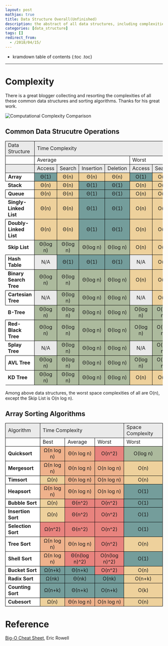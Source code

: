 ```yaml
---
layout: post
mathjax: true
title: Data Structure Overall(Unfinished)
description: the abstract of all data structures, including complexities, pros, cons, ...
categories: [data_structure]
tags: []
redirect_from:
  - /2018/04/15/
---
```


* kramdown table of contents
{:toc .toc}

---

# Complexity

There is a great blogger collecting and resorting the complexities of all these common data structures and sorting algorithms. Thanks for his great work.

![Computational Complexity Comparison]({{qwe98734.github.io}}/assets/images/computational_complexity_comparison.png)

## Common Data Strucutre Operations

<table>
 	<tr>
		<td style="background-color: #eaeaea; border: 1px solid black;">Data Structure</td>
		<td colspan="8" style="background-color: #eaeaea; border: 1px solid black;">Time Complexity</td>
	</tr>
	<tr>
		<td style="border: 1px solid black;"></td>
		<td colspan="4" style="border: 1px solid black;">Average</td>
		<td colspan="4" style="border: 1px solid black;">Worst</td>
	</tr>
	<tr>
		<td style="background-color: #eaeaea; border: 1px solid black;"></td>
		<td style="background-color: #eaeaea; border: 1px solid black;">Access</td>
		<td style="background-color: #eaeaea; border: 1px solid black;">Search</td>
		<td style="background-color: #eaeaea; border: 1px solid black;">Insertion</td>
		<td style="background-color: #eaeaea; border: 1px solid black;">Deletion</td>
		<td style="background-color: #eaeaea; border: 1px solid black;">Access</td>
		<td style="background-color: #eaeaea; border: 1px solid black;">Search</td>
		<td style="background-color: #eaeaea; border: 1px solid black;">Insertion</td>
		<td style="background-color: #eaeaea; border: 1px solid black;">Deletion</td>
	</tr>
	<tr align="center">
		<td align="left" style="background-color: #ffffff; border: 1px solid black;"><strong>Array</strong></td>
		<td style="background-color: #749d9b; border: 1px solid black;">Θ(1)</td>
		<td style="background-color: #eed19c; border: 1px solid black;">Θ(n)</td>
		<td style="background-color: #eed19c; border: 1px solid black;">Θ(n)</td>
		<td style="background-color: #eed19c; border: 1px solid black;">Θ(n)</td>
		<td style="background-color: #749d9b; border: 1px solid black;">O(1)</td>
		<td style="background-color: #eed19c; border: 1px solid black;">O(n)</td>
		<td style="background-color: #eed19c; border: 1px solid black;">O(n)</td>
		<td style="background-color: #eed19c; border: 1px solid black;">O(n)</td>
	</tr>
	<tr align="center">
		<td align="left"><strong>Stack</strong></td>
		<td style="background-color: #eed19c; border: 1px solid black;">Θ(n)</td>
		<td style="background-color: #eed19c; border: 1px solid black;">Θ(n)</td>
		<td style="background-color: #749d9b; border: 1px solid black;">Θ(1)</td>
		<td style="background-color: #749d9b; border: 1px solid black;">Θ(1)</td>
		<td style="background-color: #eed19c; border: 1px solid black;">O(n)</td>
		<td style="background-color: #eed19c; border: 1px solid black;">O(n)</td>
		<td style="background-color: #749d9b; border: 1px solid black;">O(1)</td>
		<td style="background-color: #749d9b; border: 1px solid black;">O(1)</td>
	</tr>
	<tr align="center">
		<td align="left" style="background-color: #ffffff; border: 1px solid black;"><strong>Queue</strong></td>
		<td style="background-color: #eed19c; border: 1px solid black;">Θ(n)</td>
		<td style="background-color: #eed19c; border: 1px solid black;">Θ(n)</td>
		<td style="background-color: #749d9b; border: 1px solid black;">Θ(1)</td>
		<td style="background-color: #749d9b; border: 1px solid black;">Θ(1)</td>
		<td style="background-color: #eed19c; border: 1px solid black;">O(n)</td>
		<td style="background-color: #eed19c; border: 1px solid black;">O(n)</td>
		<td style="background-color: #749d9b; border: 1px solid black;">O(1)</td>
		<td style="background-color: #749d9b; border: 1px solid black;">O(1)</td>
	</tr>
	<tr align="center">
		<td align="left"><strong>Singly-Linked List</strong></td>
		<td style="background-color: #eed19c; border: 1px solid black;">Θ(n)</td>
		<td style="background-color: #eed19c; border: 1px solid black;">Θ(n)</td>
		<td style="background-color: #749d9b; border: 1px solid black;">Θ(1)</td>
		<td style="background-color: #749d9b; border: 1px solid black;">Θ(1)</td>
		<td style="background-color: #eed19c; border: 1px solid black;">O(n)</td>
		<td style="background-color: #eed19c; border: 1px solid black;">O(n)</td>
		<td style="background-color: #749d9b; border: 1px solid black;">O(1)</td>
		<td style="background-color: #749d9b; border: 1px solid black;">O(1)</td>
	</tr>
	<tr align="center">
		<td align="left" style="background-color: #ffffff; border: 1px solid black;"><strong>Doubly-Linked List</strong></td>
		<td style="background-color: #eed19c; border: 1px solid black;">Θ(n)</td>
		<td style="background-color: #eed19c; border: 1px solid black;">Θ(n)</td>
		<td style="background-color: #749d9b; border: 1px solid black;">Θ(1)</td>
		<td style="background-color: #749d9b; border: 1px solid black;">Θ(1)</td>
		<td style="background-color: #eed19c; border: 1px solid black;">O(n)</td>
		<td style="background-color: #eed19c; border: 1px solid black;">O(n)</td>
		<td style="background-color: #749d9b; border: 1px solid black;">O(1)</td>
		<td style="background-color: #749d9b; border: 1px solid black;">O(1)</td>
	</tr>
	<tr align="center">
		<td align="left"><strong>Skip List</strong></td>
		<td style="background-color: #acba9d; border: 1px solid black;">Θ(log n)</td>
		<td style="background-color: #acba9d; border: 1px solid black;">Θ(log n)</td>
		<td style="background-color: #acba9d; border: 1px solid black;">Θ(log n)</td>
		<td style="background-color: #acba9d; border: 1px solid black;">Θ(log n)</td>
		<td style="background-color: #eed19c; border: 1px solid black;">O(n)</td>
		<td style="background-color: #eed19c; border: 1px solid black;">O(n)</td>
		<td style="background-color: #eed19c; border: 1px solid black;">O(n)</td>
		<td style="background-color: #eed19c; border: 1px solid black;">O(n)</td>
	</tr>
	<tr align="center">
		<td align="left" style="background-color: #ffffff; border: 1px solid black;"><strong>Hash Table</strong></td>
		<td style="background-color: #eaeaea; border: 1px solid black;">N/A</td>
		<td style="background-color: #749d9b; border: 1px solid black;">Θ(1)</td>
		<td style="background-color: #749d9b; border: 1px solid black;">Θ(1)</td>
		<td style="background-color: #749d9b; border: 1px solid black;">Θ(1)</td>
		<td style="background-color: #eaeaea; border: 1px solid black;">N/A</td>
		<td style="background-color: #eed19c; border: 1px solid black;">O(n)</td>
		<td style="background-color: #eed19c; border: 1px solid black;">O(n)</td>
		<td style="background-color: #eed19c; border: 1px solid black;">O(n)</td>
	</tr>
	<tr align="center">
		<td align="left"><strong>Binary Search Tree</strong></td>
		<td style="background-color: #acba9d; border: 1px solid black;">Θ(log n)</td>
		<td style="background-color: #acba9d; border: 1px solid black;">Θ(log n)</td>
		<td style="background-color: #acba9d; border: 1px solid black;">Θ(log n)</td>
		<td style="background-color: #acba9d; border: 1px solid black;">Θ(log n)</td>
		<td style="background-color: #eed19c; border: 1px solid black;">O(n)</td>
		<td style="background-color: #eed19c; border: 1px solid black;">O(n)</td>
		<td style="background-color: #eed19c; border: 1px solid black;">O(n)</td>
		<td style="background-color: #eed19c; border: 1px solid black;">O(n)</td>
	</tr>
	<tr align="center">
		<td align="left" style="background-color: #ffffff; border: 1px solid black;"><strong>Cartesian Tree</strong></td>
		<td style="background-color: #eaeaea; border: 1px solid black;">N/A</td>
		<td style="background-color: #acba9d; border: 1px solid black;">Θ(log n)</td>
		<td style="background-color: #acba9d; border: 1px solid black;">Θ(log n)</td>
		<td style="background-color: #acba9d; border: 1px solid black;">Θ(log n)</td>
		<td style="background-color: #eaeaea; border: 1px solid black;">N/A</td>
		<td style="background-color: #eed19c; border: 1px solid black;">O(n)</td>
		<td style="background-color: #eed19c; border: 1px solid black;">O(n)</td>
		<td style="background-color: #eed19c; border: 1px solid black;">O(n)</td>
	</tr>
	<tr align="center">
		<td align="left"><strong>B-Tree</strong></td>
		<td style="background-color: #acba9d; border: 1px solid black;">Θ(log n)</td>
		<td style="background-color: #acba9d; border: 1px solid black;">Θ(log n)</td>
		<td style="background-color: #acba9d; border: 1px solid black;">Θ(log n)</td>
		<td style="background-color: #acba9d; border: 1px solid black;">Θ(log n)</td>
		<td style="background-color: #acba9d; border: 1px solid black;">O(log n)</td>
		<td style="background-color: #acba9d; border: 1px solid black;">O(log n)</td>
		<td style="background-color: #acba9d; border: 1px solid black;">O(log n)</td>
		<td style="background-color: #acba9d; border: 1px solid black;">O(log n)</td>
	</tr>
	<tr align="center">
		<td align="left" style="background-color: #ffffff; border: 1px solid black;"><strong>Red-Black Tree</strong></td>
		<td style="background-color: #acba9d; border: 1px solid black;">Θ(log n)</td>
		<td style="background-color: #acba9d; border: 1px solid black;">Θ(log n)</td>
		<td style="background-color: #acba9d; border: 1px solid black;">Θ(log n)</td>
		<td style="background-color: #acba9d; border: 1px solid black;">Θ(log n)</td>
		<td style="background-color: #acba9d; border: 1px solid black;">O(log n)</td>
		<td style="background-color: #acba9d; border: 1px solid black;">O(log n)</td>
		<td style="background-color: #acba9d; border: 1px solid black;">O(log n)</td>
		<td style="background-color: #acba9d; border: 1px solid black;">O(log n)</td>
	</tr>
	<tr align="center">
		<td align="left"><strong>Splay Tree</strong></td>
		<td style="background-color: #eaeaea; border: 1px solid black;">N/A</td>
		<td style="background-color: #acba9d; border: 1px solid black;">Θ(log n)</td>
		<td style="background-color: #acba9d; border: 1px solid black;">Θ(log n)</td>
		<td style="background-color: #acba9d; border: 1px solid black;">Θ(log n)</td>
		<td style="background-color: #eaeaea; border: 1px solid black;">N/A</td>
		<td style="background-color: #acba9d; border: 1px solid black;">O(log n)</td>
		<td style="background-color: #acba9d; border: 1px solid black;">O(log n)</td>
		<td style="background-color: #acba9d; border: 1px solid black;">O(log n)</td>
	</tr>
	<tr align="center">
		<td align="left" style="background-color: #ffffff; border: 1px solid black;"><strong>AVL Tree</strong></td>
		<td style="background-color: #acba9d; border: 1px solid black;">Θ(log n)</td>
		<td style="background-color: #acba9d; border: 1px solid black;">Θ(log n)</td>
		<td style="background-color: #acba9d; border: 1px solid black;">Θ(log n)</td>
		<td style="background-color: #acba9d; border: 1px solid black;">Θ(log n)</td>
		<td style="background-color: #acba9d; border: 1px solid black;">O(log n)</td>
		<td style="background-color: #acba9d; border: 1px solid black;">O(log n)</td>
		<td style="background-color: #acba9d; border: 1px solid black;">O(log n)</td>
		<td style="background-color: #acba9d; border: 1px solid black;">O(log n)</td>
	</tr>
	<tr align="center">
		<td align="left"><strong>KD Tree</strong></td>
		<td style="background-color: #acba9d; border: 1px solid black;">Θ(log n)</td>
		<td style="background-color: #acba9d; border: 1px solid black;">Θ(log n)</td>
		<td style="background-color: #acba9d; border: 1px solid black;">Θ(log n)</td>
		<td style="background-color: #acba9d; border: 1px solid black;">Θ(log n)</td>
		<td style="background-color: #eed19c; border: 1px solid black;">O(n)</td>
		<td style="background-color: #eed19c; border: 1px solid black;">O(n)</td>
		<td style="background-color: #eed19c; border: 1px solid black;">O(n)</td>
		<td style="background-color: #eed19c; border: 1px solid black;">O(n)</td>
	</tr>
</table>

Among above data structures, the worst space complexities of all are O(n), except the Skip List is O(n log n).

## Array Sorting Algorithms

<table>
 	<tr>
		<td style="background-color: #eaeaea; border: 1px solid black;">Algorithm</td>
		<td colspan="3" style="background-color: #eaeaea; border: 1px solid black;">Time Complexity</td>
		<td style="background-color: #eaeaea; border: 1px solid black;">Space Complexity</td>
	</tr>
	<tr>
		<td style="border: 1px solid black;"></td>
		<td style="border: 1px solid black;">Best</td>
		<td style="border: 1px solid black;">Average</td>
		<td style="border: 1px solid black;">Worst</td>
		<td style="border: 1px solid black;">Worst</td>
	</tr>
	<tr align="center">
		<td align="left" style="background-color: #ffffff; border: 1px solid black;"><strong>Quicksort</strong></td>
		<td style="background-color: #efb28c; border: 1px solid black;">Ω(n log n)</td>
		<td style="background-color: #efb28c; border: 1px solid black;">Θ(n log n)</td>
		<td style="background-color: #e8837e; border: 1px solid black;">O(n^2)</td>
		<td style="background-color: #acba9d; border: 1px solid black;">O(log n)</td>
	</tr>
	<tr align="center">
		<td align="left" style="background-color: #ffffff; border: 1px solid black;"><strong>Mergesort</strong></td>
		<td style="background-color: #efb28c; border: 1px solid black;">Ω(n log n)</td>
		<td style="background-color: #efb28c; border: 1px solid black;">Θ(n log n)</td>
		<td style="background-color: #efb28c; border: 1px solid black;">O(n log n)</td>
		<td style="background-color: #eed19c; border: 1px solid black;">O(n)</td>
	</tr>
	<tr align="center">
		<td align="left" style="background-color: #ffffff; border: 1px solid black;"><strong>Timsort</strong></td>
		<td style="background-color: #eed19c; border: 1px solid black;">Ω(n)</td>
		<td style="background-color: #efb28c; border: 1px solid black;">Θ(n log n)</td>
		<td style="background-color: #efb28c; border: 1px solid black;">O(n log n)</td>
		<td style="background-color: #eed19c; border: 1px solid black;">O(n)</td>
	</tr>
	<tr align="center">
		<td align="left" style="background-color: #ffffff; border: 1px solid black;"><strong>Heapsort</strong></td>
		<td style="background-color: #efb28c; border: 1px solid black;">Ω(n log n)</td>
		<td style="background-color: #efb28c; border: 1px solid black;">Θ(n log n)</td>
		<td style="background-color: #efb28c; border: 1px solid black;">O(n log n)</td>
		<td style="background-color: #749d9b; border: 1px solid black;">O(1)</td>
	</tr>
	<tr align="center">
		<td align="left" style="background-color: #ffffff; border: 1px solid black;"><strong>Bubble Sort</strong></td>
		<td style="background-color: #eed19c; border: 1px solid black;">Ω(n)</td>
		<td style="background-color: #e8837e; border: 1px solid black;">Θ(n^2)</td>
		<td style="background-color: #e8837e; border: 1px solid black;">O(n^2)</td>
		<td style="background-color: #749d9b; border: 1px solid black;">O(1)</td>
	</tr>
	<tr align="center">
		<td align="left" style="background-color: #ffffff; border: 1px solid black;"><strong>Insertion Sort</strong></td>
		<td style="background-color: #eed19c; border: 1px solid black;">Ω(n)</td>
		<td style="background-color: #e8837e; border: 1px solid black;">Θ(n^2)</td>
		<td style="background-color: #e8837e; border: 1px solid black;">O(n^2)</td>
		<td style="background-color: #749d9b; border: 1px solid black;">O(1)</td>
	</tr>
	<tr align="center">
		<td align="left" style="background-color: #ffffff; border: 1px solid black;"><strong>Selection Sort</strong></td>
		<td style="background-color: #e8837e; border: 1px solid black;">Ω(n^2)</td>
		<td style="background-color: #e8837e; border: 1px solid black;">Θ(n^2)</td>
		<td style="background-color: #e8837e; border: 1px solid black;">O(n^2)</td>
		<td style="background-color: #749d9b; border: 1px solid black;">O(1)</td>
	</tr>
	<tr align="center">
		<td align="left" style="background-color: #ffffff; border: 1px solid black;"><strong>Tree Sort</strong></td>
		<td style="background-color: #efb28c; border: 1px solid black;">Ω(n log n)</td>
		<td style="background-color: #efb28c; border: 1px solid black;">Θ(n log n)</td>
		<td style="background-color: #e8837e; border: 1px solid black;">O(n^2)</td>
		<td style="background-color: #eed19c; border: 1px solid black;">O(n)</td>
	</tr>
	<tr align="center">
		<td align="left" style="background-color: #ffffff; border: 1px solid black;"><strong>Shell Sort</strong></td>
		<td style="background-color: #efb28c; border: 1px solid black;">Ω(n log n)</td>	
		<td style="background-color: #e8837e; border: 1px solid black;">Θ(n(log n)^2)</td>
		<td style="background-color: #e8837e; border: 1px solid black;">O(n(log n)^2)</td>
		<td style="background-color: #749d9b; border: 1px solid black;">O(1)</td>
	</tr>
	<tr align="center">
		<td align="left" style="background-color: #ffffff; border: 1px solid black;"><strong>Bucket Sort</strong></td>
		<td style="background-color: #749d9b; border: 1px solid black;">Ω(n+k)</td>
		<td style="background-color: #749d9b; border: 1px solid black;">Θ(n+k)</td>
		<td style="background-color: #e8837e; border: 1px solid black;">O(n^2)</td>
		<td style="background-color: #eed19c; border: 1px solid black;">O(n)</td>
	</tr>
	<tr align="center">
		<td align="left" style="background-color: #ffffff; border: 1px solid black;"><strong>Radix Sort</strong></td>
		<td style="background-color: #749d9b; border: 1px solid black;">Ω(nk)</td>
		<td style="background-color: #749d9b; border: 1px solid black;">Θ(nk)</td>
		<td style="background-color: #749d9b; border: 1px solid black;">O(nk)</td>
		<td style="background-color: #eed19c; border: 1px solid black;">O(n+k)</td>
	</tr>
	<tr align="center">
		<td align="left" style="background-color: #ffffff; border: 1px solid black;"><strong>Counting Sort</strong></td>
		<td style="background-color: #749d9b; border: 1px solid black;">Ω(n+k)</td>
		<td style="background-color: #749d9b; border: 1px solid black;">Θ(n+k)</td>
		<td style="background-color: #749d9b; border: 1px solid black;">O(n+k)</td>
		<td style="background-color: #eed19c; border: 1px solid black;">O(k)</td>
	</tr>
	<tr align="center">
		<td align="left" style="background-color: #ffffff; border: 1px solid black;"><strong>Cubesort</strong></td>
		<td style="background-color: #eed19c; border: 1px solid black;">Ω(n)</td>
		<td style="background-color: #efb28c; border: 1px solid black;">Θ(n log n)</td>
		<td style="background-color: #efb28c; border: 1px solid black;">O(n log n)</td>
		<td style="background-color: #eed19c; border: 1px solid black;">O(n)</td>
	</tr>
</table>

# Reference

[Big-O Cheat Sheet](http://bigocheatsheet.com/), Eric Rowell
